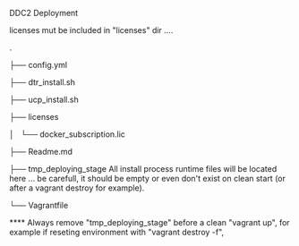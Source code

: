 DDC2 Deployment

licenses mut be included in "licenses" dir ....

.

├── config.yml

├── dtr_install.sh

├── ucp_install.sh

├── licenses

│   └── docker_subscription.lic

├── Readme.md

├── tmp_deploying_stage All install process runtime files will be located here ... be carefull, it should be empty or even don't exist on clean start (or after a vagrant destroy for example).

└── Vagrantfile



**** Always remove "tmp_deploying_stage" before a clean "vagrant up", for example if reseting environment with "vagrant destroy -f",

